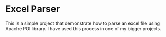 Excel Parser
===========

This is a simple project that demonstrate how to parse an excel file using Apache POI library. I have used this process
in one of my bigger projects.
